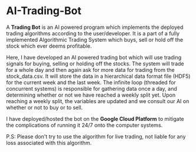 # AI-Trading-Bot

A **Trading Bot** is an AI powered program which implements the deployed trading algorithms according to the user/developer. 
It is a part of a fully implemented Algorithmic Trading System which buys, sell or hold off the stock which ever deems profitable.

Here, I have developed an AI powered trading bot which will use trading signals for buying, selling or holding off the stocks. The system will trade for a whole day and 
then again ask for more data for trading from the stock_data.csv. It will store the data in a hierarchical data format file (HDF5) for the current week and the last week.
The infinite loop (threaded for concurrent systems) is responsible for gathering data once a day, and determining whether or not we have reached a weekly split yet. Upon reaching 
a weekly split, the variables are updated and we consult our AI on whether or not to buy or to sell.

I have deployed/hosted the bot on the **Google Cloud Platform** to mitigate the complications of running it 24/7 onto the computer systems.

P.S: Please don't try to use the algorithm for live trading, not liable for any loss associated with this algorithm.
